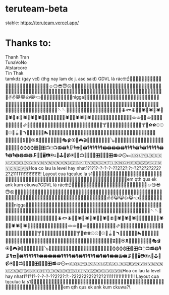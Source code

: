 # teruteam-beta
stable: https://teruteam.vercel.app/

# Thanks to:
Thanh Tran\
TunaVoNo\
Atstarcore\
Tin Thak\
tamkdz (gay vcl) (thg nay lam dc j. asc said)
GDVL là rác🤓☝️🤑🤑🤑😏😏😏🐧🤫🤫😯😯🤩🤩🤩😛😛😛😘😘😘😘😘😘😘😎😏☺️😏😎😇☹️🙂🥺🙂🥺🙃😢😠🤔😫😨😫😨😶‍🌫️😬😶‍🌫️😴😶‍🌫️😵‍💫😡🥱😡😠🫤🥶😬😬😮🤬🤐🤬😵‍💫😳🥱😳😦😓😧😪🫢🥴🫢🤭🥴🥴😪🫣👺👺👺👺👹👺👺👺🤡🤡👿😈🤖😈🤖👻👿💩💩💩💩💩💩👻👻🎃🤲🤲🙌🙌👏👏👏👏🤝✌️✌️😹😹👍😹👈🦾🦾🦾🦾🦾🦾🦾🦾👋👋👋nigga🧑🏿‍🦲🧑🏿‍🦲🧑🏿‍🦲🧑🏿‍🦲🧑🏿‍🦲👳‍♀️👳‍♀️🧔👮‍♂️👳‍♂️👳‍♂️👳‍♂️🧑🏿‍🦲👳‍♂️🧑‍🎤👨🏾‍🎤👩‍🎓🧑‍🎓🧑‍🎓👨🏼‍🌾👨🏾‍🎤🧑‍🎓👩🏾‍💻🧜🧜🧜🧜🧜🧜🧜🧜🧜🧜🧜🧜🧜🧜🧜🧌🧌🧌🧌🧌🧌🧌🙇🙇🙅‍♀️🙅‍♀️🙅‍♀️👯‍♀️👯‍♀️🕺🕺🕺👯‍♂️🤳🏾🧥🪡🪡👕👗👕👗🐥🐔🐧🐮🦊🐝🦊🐝🐻🐝🦊🐴🦊🦭🦭🪲🐟🪲🐬🦍🕷️🦏🕷️🦏🕷️🐪🐪🕷️🐪🪰🐪🕷️🐪🕷️🐪🕷️🐪🦧🦧🦧🦧🦧🦧🦧🕷️🦧🦧🕷️🕷️🦍🕷️🦓🍟🍕🥕🍕🥕🥞🥕🥖🥖🥖🥠🥠🥠🫓🫓🌯🍣🫓🥪🍛🥪🥪🥪🍡🥗🍜🍜🫙🫔🍘🍘🍡🧆🧆🧆🥘🍰🍰🍷🍰🍷🍷🎂🥃🥃🎂🥃🎂🧊🥡🎂🧊🍶🍺🍺🍸🍯🧊🍾🧉🧁🧃🍡🍰🍰🎂🍿🍿🍸🍺⚽️⚽️⚾️⚾️🏀⚾️🏹🪀🎱🪃🏸🏸🛝🥅🏹🎣🛼⛹🏿🤾‍♀️🧗🏿🤾‍♀️🤾‍♀️🤾‍♀️🚣🏻‍♂️🧗🏿🧗🏿‍♂️🧗‍♀️🤾‍♂️🚵🏻‍♂️🚣🏻‍♂️🚣🏻‍♂️🤾‍♂️🤾‍♂️🏄🏿‍♂️🏄🏿‍♂️🎖️🏅🏅🏵️🎗️🎫🏄🏿‍♂️🏄🏿‍♂️🎫🎭🩰🏵️🎰🎮🎬🎳🎯🎹🎹🎹🎹🎹🎨🪕🎹🎹🎹🎹🎹🎹🎹🎹🎹🎹🎹🎹🎹🥁🥁🎹🥁🥁📱📱📱📱⌚️⌚️⌚️⌚️🎛️📲🎛️📺🖱️📺📻🖨️🎙️🗜️🎙️☎️💽🖨️🎙️🎙️🎙️🎙️🎙️🎙️🖨️🖨️🖨️🖨️🖨️🎙️🎙️🎙️🎙️🖨️🎙️🖨️🎙️🎙️🎙️🎙️🎙️🖨️🎙️🖨️🎙️🖨️🖨️📻🖨️🗜️📠📠🖥️📷🖲️📞📞🎥🕹️🎥📹🖲️🧭📲📺🧭💴🪫🪫🎛️📠🔦💸🎛️📻🪙⏲️💷🇸🇴🇺🇾🇱🇰🇸🇽🇺🇿🇸🇽🇱🇰🇬🇧🇻🇳🇻🇳🇻🇳🇻🇳🇺🇿🇸🇰🇹🇻🇸🇰🇨🇭🇹🇱🇰🇳🇨🇭🇪🇸🇺🇿🇻🇨🇿🇲🇻🇨🇻🇨🇻🇳Hoa co lau la level hay nhat1?1?1?-?-?-?-??2?2?:?:-?2?2?2?2?2?2?2111111!1!1!1!1!1!! Layout cua tqculuc la s1🤪🤪🤪🤪🤪🤪🤪🤪🤪🤪🤪🤪🤪🤪🤪🤪🤪🤪🤪🤪🤪🤪🤪🤪🤪🤪🤪🤪🤪🤪🤪🤪🤪🤪🤪🤪🤪🤪🤪🤪🤪🤪🤪🤪🤪🤪😜😜😜🤪🤪🤪🤪🤪🤪🤪🤪🤪🤪🤪🤪🤪🤪🤪🤪🤪em qth qus ek ank kum ckuwa?GDVL là rác🤓☝️🤑🤑🤑😏😏😏🐧🤫🤫😯😯🤩🤩🤩😛😛😛😘😘😘😘😘😘😘😎😏☺️😏😎😇☹️🙂🥺🙂🥺🙃😢😠🤔😫😨😫😨😶‍🌫️😬😶‍🌫️😴😶‍🌫️😵‍💫😡🥱😡😠🫤🥶😬😬😮🤬🤐🤬😵‍💫😳🥱😳😦😓😧😪🫢🥴🫢🤭🥴🥴😪🫣👺👺👺👺👹👺👺👺🤡🤡👿😈🤖😈🤖👻👿💩💩💩💩💩💩👻👻🎃🤲🤲🙌🙌👏👏👏👏🤝✌️✌️😹😹👍😹👈🦾🦾🦾🦾🦾🦾🦾🦾👋👋👋nigga🧑🏿‍🦲🧑🏿‍🦲🧑🏿‍🦲🧑🏿‍🦲🧑🏿‍🦲👳‍♀️👳‍♀️🧔👮‍♂️👳‍♂️👳‍♂️👳‍♂️🧑🏿‍🦲👳‍♂️🧑‍🎤👨🏾‍🎤👩‍🎓🧑‍🎓🧑‍🎓👨🏼‍🌾👨🏾‍🎤🧑‍🎓👩🏾‍💻🧜🧜🧜🧜🧜🧜🧜🧜🧜🧜🧜🧜🧜🧜🧜🧌🧌🧌🧌🧌🧌🧌🙇🙇🙅‍♀️🙅‍♀️🙅‍♀️👯‍♀️👯‍♀️🕺🕺🕺👯‍♂️🤳🏾🧥🪡🪡👕👗👕👗🐥🐔🐧🐮🦊🐝🦊🐝🐻🐝🦊🐴🦊🦭🦭🪲🐟🪲🐬🦍🕷️🦏🕷️🦏🕷️🐪🐪🕷️🐪🪰🐪🕷️🐪🕷️🐪🕷️🐪🦧🦧🦧🦧🦧🦧🦧🕷️🦧🦧🕷️🕷️🦍🕷️🦓🍟🍕🥕🍕🥕🥞🥕🥖🥖🥖🥠🥠🥠🫓🫓🌯🍣🫓🥪🍛🥪🥪🥪🍡🥗🍜🍜🫙🫔🍘🍘🍡🧆🧆🧆🥘🍰🍰🍷🍰🍷🍷🎂🥃🥃🎂🥃🎂🧊🥡🎂🧊🍶🍺🍺🍸🍯🧊🍾🧉🧁🧃🍡🍰🍰🎂🍿🍿🍸🍺⚽️⚽️⚾️⚾️🏀⚾️🏹🪀🎱🪃🏸🏸🛝🥅🏹🎣🛼⛹🏿🤾‍♀️🧗🏿🤾‍♀️🤾‍♀️🤾‍♀️🚣🏻‍♂️🧗🏿🧗🏿‍♂️🧗‍♀️🤾‍♂️🚵🏻‍♂️🚣🏻‍♂️🚣🏻‍♂️🤾‍♂️🤾‍♂️🏄🏿‍♂️🏄🏿‍♂️🎖️🏅🏅🏵️🎗️🎫🏄🏿‍♂️🏄🏿‍♂️🎫🎭🩰🏵️🎰🎮🎬🎳🎯🎹🎹🎹🎹🎹🎨🪕🎹🎹🎹🎹🎹🎹🎹🎹🎹🎹🎹🎹🎹🥁🥁🎹🥁🥁📱📱📱📱⌚️⌚️⌚️⌚️🎛️📲🎛️📺🖱️📺📻🖨️🎙️🗜️🎙️☎️💽🖨️🎙️🎙️🎙️🎙️🎙️🎙️🖨️🖨️🖨️🖨️🖨️🎙️🎙️🎙️🎙️🖨️🎙️🖨️🎙️🎙️🎙️🎙️🎙️🖨️🎙️🖨️🎙️🖨️🖨️📻🖨️🗜️📠📠🖥️📷🖲️📞📞🎥🕹️🎥📹🖲️🧭📲📺🧭💴🪫🪫🎛️📠🔦💸🎛️📻🪙⏲️💷🇸🇴🇺🇾🇱🇰🇸🇽🇺🇿🇸🇽🇱🇰🇬🇧🇻🇳🇻🇳🇻🇳🇻🇳🇺🇿🇸🇰🇹🇻🇸🇰🇨🇭🇹🇱🇰🇳🇨🇭🇪🇸🇺🇿🇻🇨🇿🇲🇻🇨🇻🇨🇻🇳Hoa co lau la level hay nhat1?1?1?-?-?-?-??2?2?:?:-?2?2?2?2?2?2?2111111!1!1!1!1!1!! Layout cua tqculuc la s1🤪🤪🤪🤪🤪🤪🤪🤪🤪🤪🤪🤪🤪🤪🤪🤪🤪🤪🤪🤪🤪🤪🤪🤪🤪🤪🤪🤪🤪🤪🤪🤪🤪🤪🤪🤪🤪🤪🤪🤪🤪🤪🤪🤪🤪🤪😜😜😜🤪🤪🤪🤪🤪🤪🤪🤪🤪🤪🤪🤪🤪🤪🤪🤪🤪em qth qus ek ank kum ckuwa?\
